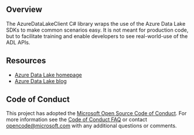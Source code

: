 
## Overview

The AzureDataLakeClient C# library wraps the use of the Azure Data Lake SDKs to make common scenarios easy. It is not meant for production code, but to facilitate training and enable developers to see real-world-use of the ADL APIs. 

## Resources

* [Azure Data Lake homepage](http://azure.github.io/AzureDataLake/)
* [Azure Data Lake blog](http://aka.ms/adlblog)

## Code of Conduct
This project has adopted the [Microsoft Open Source Code of Conduct](https://opensource.microsoft.com/codeofconduct/). For more information see the [Code of Conduct FAQ](https://opensource.microsoft.com/codeofconduct/faq/) or contact [opencode@microsoft.com](mailto:opencode@microsoft.com) with any additional questions or comments.
